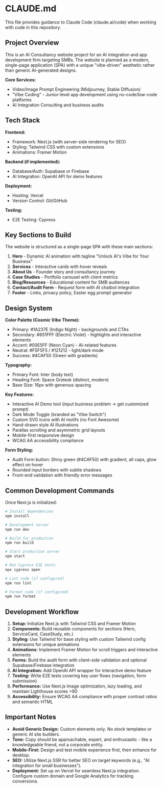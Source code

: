 # CLAUDE.md

This file provides guidance to Claude Code (claude.ai/code) when working with code in this repository.

## Project Overview

This is an AI Consultancy website project for an AI integration and app development firm targeting SMBs. The website is planned as a modern, single-page application (SPA) with a unique "vibe-driven" aesthetic rather than generic AI-generated designs.

**Core Services:**
- Video/Image Prompt Engineering (Midjourney, Stable Diffusion)
- "Vibe Coding" - Junior-level app development using no-code/low-code platforms
- AI Integration Consulting and business audits

## Tech Stack

**Frontend:**
- Framework: Next.js (with server-side rendering for SEO)
- Styling: Tailwind CSS with custom extensions
- Animations: Framer Motion

**Backend (if implemented):**
- Database/Auth: Supabase or Firebase
- AI Integration: OpenAI API for demo features

**Deployment:**
- Hosting: Vercel
- Version Control: Git/GitHub

**Testing:**
- E2E Testing: Cypress

## Key Sections to Build

The website is structured as a single-page SPA with these main sections:
1. **Hero** - Dynamic AI animation with tagline "Unlock AI's Vibe for Your Business"
2. **Services** - Interactive cards with hover reveals
3. **About Us** - Founder story and consultancy journey
4. **Case Studies** - Portfolio carousel with client metrics
5. **Blog/Resources** - Educational content for SMB audiences
6. **Contact/Audit Form** - Request form with AI chatbot integration
7. **Footer** - Links, privacy policy, Easter egg prompt generator

## Design System

**Color Palette (Cosmic Vibe Theme):**
- Primary: #1A237E (Indigo Night) - backgrounds and CTAs
- Secondary: #651FFF (Electric Violet) - highlights and interactive elements
- Accent: #00E5FF (Neon Cyan) - AI-related features
- Neutral: #F5F5F5 / #121212 - light/dark mode
- Success: #4CAF50 (Green with gradients)

**Typography:**
- Primary Font: Inter (body text)
- Heading Font: Space Grotesk (distinct, modern)
- Base Size: 16px with generous spacing

**Key Features:**
- Interactive AI Demo tool (input business problem → get customized prompt)
- Dark Mode Toggle (branded as "Vibe Switch")
- Custom SVG icons with AI motifs (no Font Awesome)
- Hand-drawn style AI illustrations
- Parallax scrolling and asymmetric grid layouts
- Mobile-first responsive design
- WCAG AA accessibility compliance

**Form Styling:**
- Audit Form button: Shiny green (#4CAF50) with gradient, all caps, glow effect on hover
- Rounded input borders with subtle shadows
- Front-end validation with friendly error messages

## Common Development Commands

Once Next.js is initialized:

```bash
# Install dependencies
npm install

# Development server
npm run dev

# Build for production
npm run build

# Start production server
npm start

# Run Cypress E2E tests
npx cypress open

# Lint code (if configured)
npm run lint

# Format code (if configured)
npm run format
```

## Development Workflow

1. **Setup:** Initialize Next.js with Tailwind CSS and Framer Motion
2. **Components:** Build reusable components for sections (Hero, ServiceCard, CaseStudy, etc.)
3. **Styling:** Use Tailwind for base styling with custom Tailwind config extensions for unique animations
4. **Animations:** Implement Framer Motion for scroll triggers and interactive elements
5. **Forms:** Build the audit form with client-side validation and optional Supabase/Firebase integration
6. **AI Integration:** Add OpenAI API wrapper for interactive demo feature
7. **Testing:** Write E2E tests covering key user flows (navigation, form submission)
8. **Performance:** Use Next.js Image optimization, lazy loading, and maintain Lighthouse scores >90
9. **Accessibility:** Ensure WCAG AA compliance with proper contrast ratios and semantic HTML

## Important Notes

- **Avoid Generic Design:** Custom elements only. No stock templates or generic AI site builders.
- **Tone:** Copy should be approachable, expert, and enthusiastic - like a knowledgeable friend, not a corporate entity.
- **Mobile-First:** Design and test mobile experience first, then enhance for desktop.
- **SEO:** Utilize Next.js SSR for better SEO on target keywords (e.g., "AI integration for small businesses").
- **Deployment:** Set up on Vercel for seamless Next.js integration. Configure custom domain and Google Analytics for tracking conversions.
